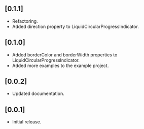## [0.1.1]

* Refactoring.
* Added direction property to LiquidCircularProgressIndicator.

## [0.1.0]

* Added borderColor and borderWidth properties to LiquidCircularProgressIndicator.
* Added more examples to the example project.

## [0.0.2]

* Updated documentation.

## [0.0.1]

* Initial release.
